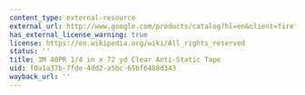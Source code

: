 ```yaml
---
content_type: external-resource
external_url: http://www.google.com/products/catalog?hl=en&client=firefox-a&q=anti-static+tape&cid=6949697957721171161&ei=ZUbYS8ySN5K82ATq28iwBg&sa=title&ved=0CAwQ8wIwATgA#p
has_external_license_warning: true
license: https://en.wikipedia.org/wiki/All_rights_reserved
status: ''
title: 3M 40PR 1/4 in x 72 yd Clear Anti-Static Tape
uid: f0a1a37b-7fde-4dd2-a5bc-65bf64b8d343
wayback_url: ''
---
```

